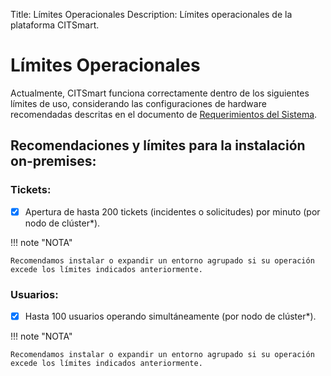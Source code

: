 Title: Límites Operacionales
Description: Límites operacionales de la plataforma CITSmart.

# Límites Operacionales

Actualmente, CITSmart funciona correctamente dentro de los siguientes límites de uso, considerando las configuraciones de hardware recomendadas descritas en el documento de [Requerimientos del Sistema](https://docs.run2biz.com/es-es/4biz-helium/get-started/installation-and-upgrade/system-requirements.html#aplicacao-e-banco-de-dados-no-mesmo-servidor).

## Recomendaciones y límites para la instalación on-premises:

### Tickets:

- [x] Apertura de hasta 200 tickets (incidentes o solicitudes) por minuto (por nodo de clúster*).

!!! note "NOTA"

    Recomendamos instalar o expandir un entorno agrupado si su operación excede los límites indicados anteriormente.

### Usuarios:

- [x] Hasta 100 usuarios operando simultáneamente (por nodo de clúster*). 

!!! note "NOTA"

    Recomendamos instalar o expandir un entorno agrupado si su operación excede los límites indicados anteriormente.
